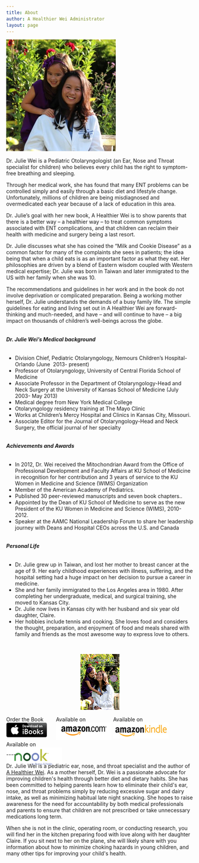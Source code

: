 ```yaml
---
title: About
author: A Healthier Wei Administrator
layout: page
---
```

<img class="alignnone size-medium wp-image-56 alignright" title="My Daughter and I" alt="My Daughter and I" src="/wp-content/uploads/2013/08/biosketch-295x300.jpg" width="295" height="300" />

Dr. Julie Wei is a Pediatric Otolaryngologist (an Ear, Nose and Throat specialist for children) who believes every child has the right to symptom-free breathing and sleeping.

Through her medical work, she has found that many ENT problems can be controlled simply and easily through a basic diet and lifestyle change. Unfortunately, millions of children are being misdiagnosed and overmedicated each year because of a lack of education in this area.

Dr. Julie’s goal with her new book, A Healthier Wei is to show parents that there is a better way – a healthier way – to treat common symptoms associated with ENT complications, and that children can reclaim their health with medicine and surgery being a last resort.

Dr. Julie discusses what she has coined the “Milk and Cookie Disease” as a common factor for many of the complaints she sees in patients; the idea being that when a child eats is as an important factor as what they eat. Her philosophies are driven by a blend of Eastern wisdom coupled with Western medical expertise; Dr. Julie was born in Taiwan and later immigrated to the US with her family when she was 10.

The recommendations and guidelines in her work and in the book do not involve deprivation or complicated preparation. Being a working mother herself, Dr. Julie understands the demands of a busy family life. The simple guidelines for eating and living set out in A Healthier Wei are forward-thinking and much-needed, and have – and will continue to have – a big impact on thousands of children’s well-beings across the globe.

###### 

###### **Dr. Julie Wei’s Medical background**

  * Division Chief, Pediatric Otolaryngology, Nemours Children&#8217;s Hospital-Orlando (June  2013- present)
  * Professor of Otolaryngology, University of Central Florida School of Medicine
  * Associate Professor in the Department of Otolaryngology-Head and Neck Surgery at the University of Kansas School of Medicine (July 2003- May 2013)
  * Medical degree from New York Medical College
  * Otolaryngology residency training at The Mayo Clinic
  * Works at Children’s Mercy Hospital and Clinics in Kansas City, Missouri.
  * Associate Editor for the Journal of Otolaryngology-Head and Neck Surgery, the official journal of her specialty

###### 

###### **Achievements and Awards**

  * In 2012, Dr. Wei received the Mitochondrian Award from the Office of Professional Development and Faculty Affairs at KU School of Medicine in recognition for her contribution and 3 years of service to the KU Women in Medicine and Science (WIMS) Organization
  * Member of the American Academy of Pediatrics.
  * Published 30 peer-reviewed manuscripts and seven book chapters..
  * Appointed by the Dean of KU School of Medicine to serve as the new President of the KU Women in Medicine and Science (WIMS), 2010-2012.
  * Speaker at the AAMC National Leadership Forum to share her leadership journey with Deans and Hospital CEOs across the U.S. and Canada

###### 

###### **Personal Life**

  * Dr. Julie grew up in Taiwan, and lost her mother to breast cancer at the age of 9. Her early childhood experiences with illness, suffering, and the hospital setting had a huge impact on her decision to pursue a career in medicine.
  * She and her family immigrated to the Los Angeles area in 1980. After completing her undergraduate, medical, and surgical training, she moved to Kansas City.
  * Dr. Julie now lives in Kansas city with her husband and six year old daughter, Claire.
  * Her hobbies include tennis and cooking. She loves food and considers the thought, preparation, and enjoyment of food and meals shared with family and friends as the most awesome way to express love to others.

&nbsp;

<span style="width:105px;display:table;margin:0 auto;"><a href="/book/"><img src="/wp-content/uploads/2014/04/AHealthierWei_cover_150.png" /></a></span>

<p style="height:80px">
  <span style="width:130px;display:inline-block;vertical-align:top;"> Order the Book <a href="https://itunes.apple.com/us/book/a-healthier-wei/id806784060?ls=1&mt=11#" target="_blank" > <img class="size-full wp-image-944" alt="Apple iBooks" title="Apple iBooks" src="/wp-content/uploads/2014/02/Download_on_iBooks_Badge_US-UK_110x40_090513.png" width="110" height="40" /></a> </span> <span style="width:150px;display:inline-block;vertical-align:top;">Available on <a href="http://amzn.to/1fSNqeb" target="_blank" > <img class="size-full wp-image-945" alt="Amazon.com" title="Amazon.com" src="/wp-content/uploads/2014/02/amazon_com_logo_160.jpg" width="160" height="47" /> </a> </span> <span  style="width:150px;display:inline-block;vertical-align:top;">Available on <a href="http://amzn.to/1eHEfNl" target="_blank" > <img class="size-full wp-image-946" alt="Amazon Kindle" title="Amazon Kindle" src="/wp-content/uploads/2014/02/kindle_logo_160.jpg" width="160" height="43" /> </a> </span> <span style="width:150px;display:inline-block;vertical-align:top;">Available on <a href="http://www.barnesandnoble.com/w/a-healthier-wei-julie-wei/1118260302?ean=2940148244592&itm=1&usri=2940148244592" target="_blank" > <img class="size-full wp-image-947" alt="Nook" title="Nook" src="/wp-content/uploads/2014/02/nook_logo_160.png" width="160" height="52" /></a> </span>
</p>

\-----

Dr. Julie Wei is a pediatric ear, nose, and throat specialist and the author of [A Healthier Wei][1]. As a mother herself, Dr. Wei is a passionate advocate for improving children's health through better diet and dietary habits. She has been committed to helping parents learn how to eliminate their child's ear, nose, and throat problems simply by reducing excessive sugar and dairy intake, as well as minimizing habitual late night snacking. She hopes to raise awareness for the need for accountability by both medical professionals and parents to ensure that children are not prescribed or take unnecessary medications long term. 

When she is not in the clinic, operating room, or conducting research, you will find her in the kitchen preparing food with love along with her daughter Claire. If you sit next to her on the plane, she will likely share with you information about how to minimize choking hazards in young children, and many other tips for improving your child's health.

 [1]: /book/